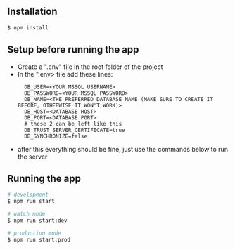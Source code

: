 
## Installation

```bash
$ npm install
```

## Setup before running the app

<ul>
  <li>
    Create a ".env" file in the root folder of the project 
  </li>
  <li>
    In the ".env> file add these lines:

      DB_USER=<YOUR MSSQL USERNAME>
      DB_PASSWORD=<YOUR MSSQL PASSWORD>
      DB_NAME=<THE PREFERRED DATABASE NAME (MAKE SURE TO CREATE IT BEFORE, OTHERWISE IT WON'T WORK)>
      DB_HOST=<DATABASE HOST>
      DB_PORT=<DATABASE PORT>
      # these 2 can be left like this
      DB_TRUST_SERVER_CERTIFICATE=true
      DB_SYNCHRONIZE=false
      
  </li>
  <li>
    after this everything should be fine, just use the commands below to run the server
  </li>
</ul>

## Running the app

```bash
# development
$ npm run start

# watch mode
$ npm run start:dev

# production mode
$ npm run start:prod
```
